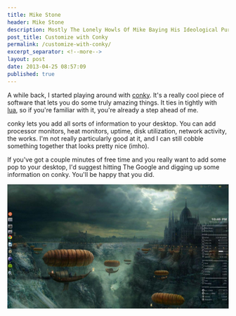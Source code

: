 ```yaml
---
title: Mike Stone
header: Mike Stone
description: Mostly The Lonely Howls Of Mike Baying His Ideological Purity At The Moon
post_title: Customize with Conky
permalink: /customize-with-conky/
excerpt_separator: <!--more-->
layout: post
date: 2013-04-25 08:57:09
published: true
---
```



A while back, I started playing around with [conky](http://en.wikipedia.org/wiki/Conky_(software)). It's a really cool piece of software that lets you do some truly amazing things. It ties in tightly with [lua](http://en.wikipedia.org/wiki/Lua_(programming_language)), so if you're familiar with it, you're already a step ahead of me.

<!--more-->

conky lets you add all sorts of information to your desktop. You can add processor monitors, heat monitors, uptime, disk utilization, network activity, the works. I'm not really particularly good at it, and I can still cobble something together that looks pretty nice (imho).

If you've got a couple minutes of free time and you really want to add some pop to your desktop, I'd suggest hitting The Google and digging up some information on conky. You'll be happy that you did.

<img align="center" src="/assets/images/OBiakRN.jpg">
